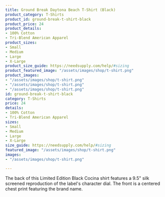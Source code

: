 ```yaml
---
title: Ground Break Daytona Beach T-Shirt (Black)
product_category: T-Shirts
product_id: ground-break-t-shirt-black
product_price: 24
product_details:
- 100% Cotton
- Tri-Blend American Apparel
product_sizes:
- Small
- Medium
- Large
- X-Large
product_size_guide: https://needsupply.com/help/#sizing
product_featured_image: "/assets/images/shop/t-shirt.png"
product_images:
- "/assets/images/shop/t-shirt.png"
- "/assets/images/shop/t-shirt.png"
- "/assets/images/shop/t-shirt.png"
id: ground-break-t-shirt-black
category: T-Shirts
price: 24
details:
- 100% Cotton
- Tri-Blend American Apparel
sizes:
- Small
- Medium
- Large
- X-Large
size_guide: https://needsupply.com/help/#sizing
featured_image: "/assets/images/shop/t-shirt.png"
images:
- "/assets/images/shop/t-shirt.png"

---
```

The back of this Limited Edition Black Cocina shirt features a 9.5" silk screened reproduction of the label's character dial. The front is a centered chest print featuring the brand name.
